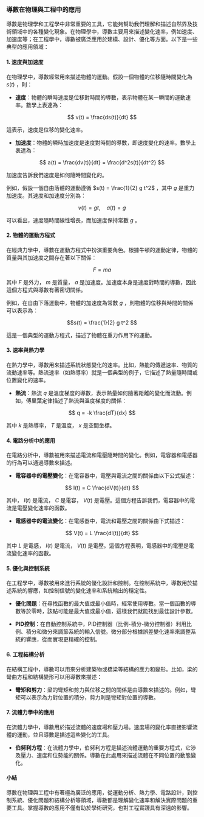 ### **導數在物理與工程中的應用**

導數是物理學和工程學中非常重要的工具，它能夠幫助我們理解和描述自然界及技術領域中的各種變化現象。在物理學中，導數主要用來描述變化速率，例如速度、加速度等；在工程學中，導數被廣泛應用於建模、設計、優化等方面。以下是一些典型的應用領域：

#### **1. 速度與加速度**

在物理學中，導數經常用來描述物體的運動。假設一個物體的位移隨時間變化為  $s(t)$ ，則：

- **速度**：物體的瞬時速度是位移對時間的導數，表示物體在某一瞬間的運動速率。數學上表達為：

```math
  v(t) = \frac{ds(t)}{dt}

```
  這表示，速度是位移的變化速率。

- **加速度**：物體的瞬時加速度是速度對時間的導數，即速度變化的速率。數學上表達為：

```math
  a(t) = \frac{dv(t)}{dt} = \frac{d^2s(t)}{dt^2}

```
  加速度告訴我們速度是如何隨時間變化的。

例如，假設一個自由落體的運動遵循  $s(t) = \frac{1}{2} g t^2$ ，其中  $g$  是重力加速度。其速度和加速度分別為：

```math
  v(t) = g t, \quad a(t) = g

```
  可以看出，速度隨時間線性增長，而加速度保持常數  $g$ 。

#### **2. 物體的運動方程式**

在經典力學中，導數在運動方程式中扮演重要角色。根據牛頓的運動定律，物體的質量與其加速度之間存在著以下關係：

```math
F = ma

```
其中  $F$  是外力， $m$  是質量， $a$  是加速度。加速度本身是速度對時間的導數，因此這個方程式與導數有著密切關係。

例如，在自由下落運動中，物體的加速度為常數  $g$ ，則物體的位移與時間的關係可以表示為：

```math
s(t) = \frac{1}{2} g t^2

```
這是一個典型的運動方程式，描述了物體在重力作用下的運動。

#### **3. 速率與熱力學**

在熱力學中，導數用來描述系統狀態變化的速率。比如，熱能的傳遞速率、物質的流動速率等。熱流速率（如熱導率）就是一個典型的例子，它描述了熱量隨時間或位置變化的速率。

- **熱流**：熱流  $q$  是溫度梯度的導數，表示熱量如何隨著距離的變化而流動。例如，傅里葉定律描述了熱流與溫度梯度的關係：

```math
  q = -k \frac{dT}{dx}

```
  其中  $k$  是熱導率， $T$  是溫度， $x$  是空間坐標。

#### **4. 電路分析中的應用**

在電路分析中，導數被用來描述電流和電壓隨時間的變化。例如，電容器和電感器的行為可以通過導數來描述。

- **電容器中的電壓變化**：在電容器中，電壓與電流之間的關係由以下公式描述：

```math
  I(t) = C \frac{dV(t)}{dt}

```
  其中， $I(t)$  是電流， $C$  是電容， $V(t)$  是電壓。這個方程告訴我們，電容器中的電流是電壓變化速率的函數。

- **電感器中的電流變化**：在電感器中，電流和電壓之間的關係由下式描述：

```math
  V(t) = L \frac{dI(t)}{dt}

```
  其中  $L$  是電感， $I(t)$  是電流， $V(t)$  是電壓。這個方程表明，電感器中的電壓是電流變化速率的函數。

#### **5. 優化與控制系統**

在工程學中，導數被用來進行系統的優化設計和控制。在控制系統中，導數用於描述系統的響應，如控制信號的變化速率和系統輸出的穩定性。

- **優化問題**：在尋找函數的最大值或最小值時，經常使用導數。當一個函數的導數等於零時，該點可能是最大值或最小值，這樣我們就能找到最佳設計參數。

- **PID控制**：在自動控制系統中，PID控制器（比例-積分-微分控制器）利用比例、積分和微分來調節系統的輸入信號。微分部分根據誤差變化速率來調整系統的響應，從而實現更精確的控制。

#### **6. 工程結構分析**

在結構工程中，導數可以用來分析建築物或橋梁等結構的應力和變形。比如，梁的彎曲方程和結構變形可以用導數來描述：

- **彎矩和剪力**：梁的彎矩和剪力與位移之間的關係是由導數來描述的。例如，彎矩可以表示為力對位置的積分，剪力則是彎矩對位置的導數。

#### **7. 流體力學中的應用**

在流體力學中，導數用於描述流體的速度場和壓力場。速度場的變化率直接影響流體的運動，並且導數是描述這些變化的工具。

- **伯努利方程**：在流體力學中，伯努利方程是描述流體運動的重要方程式，它涉及壓力、速度和位勢能的關係。導數在此處用來描述流體在不同位置的動態變化。

#### **小結**

導數在物理與工程中有著極為廣泛的應用，從運動分析、熱力學、電路設計，到控制系統、優化問題和結構分析等領域，導數都是理解變化速率和解決實際問題的重要工具。掌握導數的應用不僅有助於學術研究，也對工程實踐具有深遠的影響。